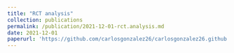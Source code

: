 ```yaml
---
title: "RCT analysis"
collection: publications
permalink: /publication/2021-12-01-rct.analysis.md
date: 2021-12-01
paperurl: 'https://github.com/carlosgonzalez26/carlosgonzalez26.github.io/blob/master/markdown_generator/group3_lab3_Rscript.ipynb'
--- 
```


